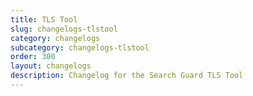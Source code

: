 ```yaml
---
title: TLS Tool
slug: changelogs-tlstool
category: changelogs
subcategory: changelogs-tlstool
order: 300
layout: changelogs
description: Changelog for the Search Guard TLS Tool
---
```


<!---
Copryight 2010 floragunn GmbH
-->
